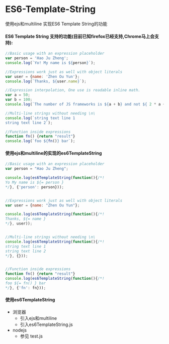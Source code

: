ES6-Template-String
===================

使用ejs和multiline 实现ES6 Template String的功能

#### ES6 Template String 支持的功能(目前已知firefox已经支持,Chrome马上会支持):

```javascript
//Basic usage with an expression placeholder
var person = 'Hao Ju Zheng';
console.log(`Yo! My name is ${person}`);

//Expressions work just as well with object literals
var user = {name: 'Zhen Ou Yun'};
console.log(`Thanks, ${user.name}`);

//Expression interpolation, One use is readable inline math.
var a = 50;
var b = 100;
console.log(`The number of JS frameworks is ${a + b} and not ${ 2 * a +b }`);

//Multi-line strings without needing \n\
console.log(`string text line 1
string text line 2`);

//Function inside expressions
function fn() {return "result"}
console.log(`foo ${fn()} bar`);
```

#### 使用ejs和multiline的实现的es6TemplateString

```javascript
//Basic usage with an expression placeholder
var person = "Hao Ju Zheng";

console.log(es6TemplateString(function(){/*!
Yo My name is ${= person }
*/}, {'person': person}));


//Expressions work just as well with object literals
var user = {name: "Zhen Ou Yun"};

console.log(es6TemplateString(function(){/*!
Thanks, ${= name }
*/}, user));


//Multi-line strings without needing \n\
console.log(es6TemplateString(function(){/*!
string text line 1
string text line 2
*/}, {}));


//Function inside expressions
function fn() {return "result"}
console.log(es6TemplateString(function(){/*!
foo ${= fn() } bar
*/}, {'fn': fn}));
```
#### 使用es6TemplateString

- 浏览器
   - 引入ejs和multiline
   - 引入es6TemplateString.js
- nodejs
   - 参见 test.js
   
